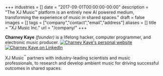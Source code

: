 +++
industries = []
date = "2017-09-01T00:00:00-00:00"
description = "The XJ Music™ platform is an entirely new AI powered medium, transforming the experience of music in shared spaces."
draft = false
images = []
tags = ["company","contact","email","address"]
aliases = []
title = "XJ Music Inc."
url = "/company/"
+++

**Charney Kaye** *(founder)* is a lifelong hacker, computer programmer, and electronic music producer. [<img alt="Charney Kaye's personal website" src="/images/icon-globe.svg" class="icon"/>](https://charneykaye.com/info/) [<img alt="Charney Kaye on LinkedIn" src="/images/icon-linkedin.svg" class="icon"/>](https://www.linkedin.com/in/charneykaye/) 

XJ Music<sup>&trade;</sup> partners with industry-leading scientists and music professionals, to research and develop ambient music for driving successful outcomes in shared spaces.

